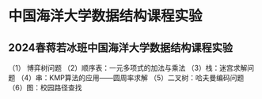 # 中国海洋大学数据结构课程实验
## 2024春蒋若冰班中国海洋大学数据结构课程实验
（1） 博弈树问题
（2）顺序表：一元多项式的加法与乘法
（3）栈：迷宫求解问题
（4）串：KMP算法的应用——圆周率求解
（5）二叉树：哈夫曼编码问题
（6）图：校园路径查找
